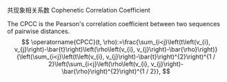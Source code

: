 共现象相关系数 Cophenetic Correlation Coefficient

The CPCC is the Pearson's correlation coefficient between two sequences of pairwise distances.
$$
 \operatorname{CPCC}(t, \rho):=\frac{\sum_{i<j}\left(t\left(v_{i}, v_{j}\right)-\bar{t}\right)\left(\rho\left(v_{i}, v_{j}\right)-\bar{\rho}\right)}{\left(\sum_{i<j}\left(t\left(v_{i}, v_{j}\right)-\bar{t}\right)^{2}\right)^{1 / 2}\left(\sum_{i<j}\left(\rho\left(v_{i}, v_{j}\right)-\bar{\rho}\right)^{2}\right)^{1 / 2}},
 $$

